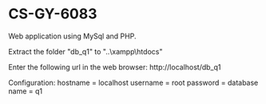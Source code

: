 # CS-GY-6083
Web application using MySql and PHP. 


Extract the folder "db_q1" to "..\xampp\htdocs\"

Enter the following url in the web browser: http://localhost/db_q1

Configuration:
hostname = localhost
username = root
password = 
database name = q1
